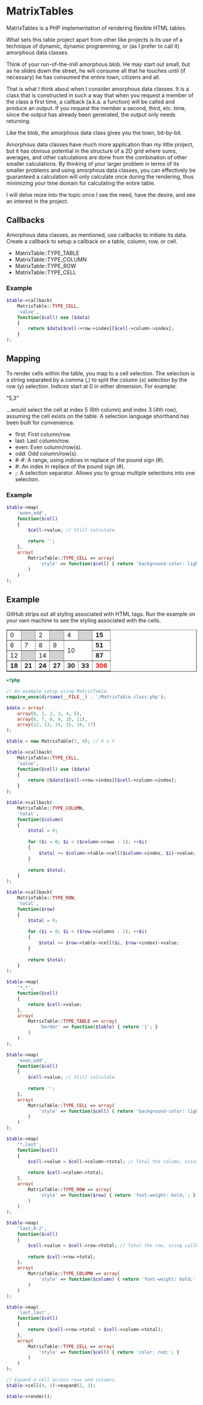 MatrixTables
============

MatrixTables is a PHP implementation of rendering flexible HTML tables. 

What sets this table project apart from other like projects is its use of a technique of dynamic, dynamic programming, or 
(as I prefer to call it) amorphous data classes.

Think of your run-of-the-mill amorphous blob. He may start out small, but as he slides down the street, he will consume all that he touches until (if necessary) he has consumed the entire town, citizens and all.

That is what I think about when I consider amorphous data classes. It is a class that is constructed in such a way
that when you request a member of the class a first time, a callback (a.k.a. a function) will be called and produce an output. If you request the member a second, third, etc. time, since the output has already been generated, the output only needs returning.

Like the blob, the amorphous data class gives you the town, bit-by-bit.

Amorphous data classes have much more application than my little project, but it has obvious potential in the structure of a 2D grid where sums, averages, and other calculations are done from the combination of other smaller calculations. By thinking of your larger problem in terms of its smaller problems and using amorphous data classes, you can effectively be guaranteed a calculation will only calculate once during the rendering, thus minimizing your time domain for calculating the entire table.

I will delve more into the topic once I see the need, have the desire, and see an interest in the project.

## Callbacks

Amorphous data classes, as mentioned, use callbacks to initiate its data. Create a callback to setup a callback on a table, column, row, or cell.

* MatrixTable::TYPE_TABLE
* MatrixTable::TYPE_COLUMN
* MatrixTable::TYPE_ROW
* MatrixTable::TYPE_CELL

### Example

```php
$table->callback(
	MatrixTable::TYPE_CELL, 
	'value',
	function($cell) use ($data)
	{
		return $data[$cell->row->index][$cell->column->index];
	}
);
```

## Mapping

To render cells within the table, you map to a cell selection. The selection is a string separated by a comma (,) to split the column (x) selection by the row (y) selection. Indices start at 0 in either dimension. For example:

"5,3"

...would select the cell at index 5 (6th column) and index 3 (4th row), assuming the cell exists on the table. A selection language shorthand has been built for convenience.

* first: First column/row.
* last: Last column/row.
* even: Even column/row(s).
* odd: Odd column/row(s).
* #-#: A range, using indices in replace of the pound sign (#).
* #: An index in replace of the pound sign (#).
* ;: A selection separator. Allows you to group multiple selections into one selection.

### Example

```php
$table->map(
	'even,odd',
	function($cell)
	{
		$cell->value; // Still calculate.
		
		return '';
	},
	array(
		MatrixTable::TYPE_CELL => array(
			'style' => function($cell) { return 'background-color: lightgrey;'; }
		)
	)
);
```

## Example

GitHub strips out all styling associated with HTML tags. Run the example on your own machine to see the styling associated with the cells.

<table border="1">
	<tr>
		<td colspan="1" rowspan="1">0</td>
		<td colspan="1" rowspan="1" style="background-color: lightgrey;"></td>
		<td colspan="1" rowspan="1">2</td>
		<td colspan="1" rowspan="1" style="background-color: lightgrey;"></td>
		<td colspan="1" rowspan="1">4</td>
		<td colspan="1" rowspan="1" style="background-color: lightgrey;"></td>
		<td colspan="1" rowspan="1" style="font-weight: bold;">15</td>
	</tr>
	<tr>
		<td colspan="1" rowspan="1">6</td>
		<td colspan="1" rowspan="1">7</td>
		<td colspan="1" rowspan="1">8</td>
		<td colspan="1" rowspan="1">9</td>
		<td colspan="2" rowspan="2">10</td>
		<td colspan="1" rowspan="1" style="font-weight: bold;">51</td>
	</tr>
	<tr>
		<td colspan="1" rowspan="1">12</td>
		<td colspan="1" rowspan="1" style="background-color: lightgrey;"></td>
		<td colspan="1" rowspan="1">14</td>
		<td colspan="1" rowspan="1" style="background-color: lightgrey;"></td>
		<td colspan="1" rowspan="1" style="font-weight: bold;">87</td>
	</tr>
	<tr style="font-weight: bold;">
		<td colspan="1" rowspan="1">18</td>
		<td colspan="1" rowspan="1">21</td>
		<td colspan="1" rowspan="1">24</td>
		<td colspan="1" rowspan="1">27</td>
		<td colspan="1" rowspan="1">30</td>
		<td colspan="1" rowspan="1">33</td>
		<td colspan="1" rowspan="1" style="color: red;" style="font-weight: bold;">306</td>
	</tr>
</table>

```php
<?php

// An example setup using MatrixTable.
require_once(dirname(__FILE__) . '/MatrixTable.class.php');

$data = array(
	array(0, 1, 2, 3, 4, 5),
	array(6, 7, 8, 9, 10, 11),
	array(12, 13, 14, 15, 16, 17)
);

$table = new MatrixTable(7, 4); // X x Y

$table->callback(
	MatrixTable::TYPE_CELL, 
	'value',
	function($cell) use ($data)
	{
		return @$data[$cell->row->index][$cell->column->index];
	}
);

$table->callback(
	MatrixTable::TYPE_COLUMN, 
	'total',
	function($column)
	{
		$total = 0;
			
		for ($i = 0; $i < ($column->rows - 1); ++$i)
		{
			$total += $column->table->cell($column->index, $i)->value;
		}
		
		return $total;
	}
);

$table->callback(
	MatrixTable::TYPE_ROW, 
	'total',
	function($row)
	{
		$total = 0;
			
		for ($i = 0; $i < ($row->columns - 1); ++$i)
		{
			$total += $row->table->cell($i, $row->index)->value;
		}
		
		return $total;
	}
);

$table->map(
	'*,*', 
	function($cell)
	{
		return $cell->value;
	},
	array(
		MatrixTable::TYPE_TABLE => array(
			'border' => function($table) { return '1'; }
		)
	)
);

$table->map(
	'even,odd',
	function($cell)
	{
		$cell->value; // Still calculate.
		
		return '';
	},
	array(
		MatrixTable::TYPE_CELL => array(
			'style' => function($cell) { return 'background-color: lightgrey;'; }
		)
	)
);

$table->map(
	'*,last',
	function($cell)
	{
		$cell->value = $cell->column->total; // Total the column, using callbacks. Guaranteed to run only once.
	
		return $cell->column->total;
	},
	array(
		MatrixTable::TYPE_ROW => array(
			'style' => function($row) { return 'font-weight: bold;'; }
		)
	)
);

$table->map(
	'last,0-2',
	function($cell)
	{
		$cell->value = $cell->row->total; // Total the row, using callbacks. Guaranteed to run only once.
	
		return $cell->row->total;
	},
	array(
		MatrixTable::TYPE_COLUMN => array(
			'style' => function($column) { return 'font-weight: bold;'; }
		)
	)
);

$table->map(
	'last,last',
	function($cell)
	{
		return ($cell->row->total + $cell->column->total);
	},
	array(
		MatrixTable::TYPE_CELL => array(
			'style' => function($cell) { return 'color: red;'; }
		)
	)
);

// Expand a cell across rows and columns.
$table->cell(4, 1)->expand(2, 2);

$table->render();
```
